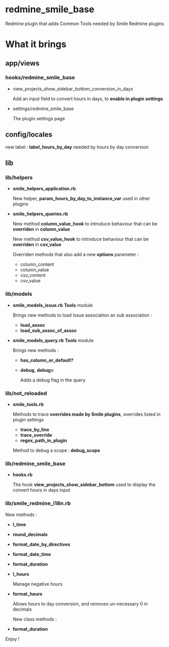 redmine_smile_base
==================

Redmine plugin that adds Common Tools needed by Smile Redmine plugins

# What it brings

## app/views

### hooks/redmine_smile_base

* view_projects_show_sidebar_bottom_conversion_in_days

    Add an input field to convert hours in days, to **enable in plugin settings**

* settings/redmine_smile_base

  The plugin settings page

## config/locales

  new label : **label_hours_by_day** needed by hours by day conversion

## lib

### lib/helpers

* **smile_helpers_application.rb**

    New helper, **param_hours_by_day_to_instance_var** used in other plugins

* **smile_helpers_queries.rb**

  New method **column_value_hook** to introduce behaviour that can be **overriden** in **column_value**

  New method **csv_value_hook** to introduce behaviour that can be **overriden** in **csv_value**

  Overriden methods that also add a new **options** parameter :

  * column_content
  * column_value
  * csv_content
  * csv_value

### lib/models

* **smile_models_issue.rb** **Tools** module

  Brings new methods to load Issue association an sub association :

  * **load_assoc**
  * **load_sub_assoc_of_assoc**
* **smile_models_query.rb** **Tools** module

  Brings new methods :

  * **has_column_or_default?**
  * **debug**, **debug=**

    Adds a debug flag in the query

### lib/not_reloaded

* **smile_tools.rb**

  Methods to trace **overrides made by Smile plugins**, overrides listed in plugin settings
  * **trace_by_line**
  * **trace_override**
  * **regex_path_in_plugin**

  Method to debug a scope : **debug_scope**

### lib/redmine_smile_base

* **hooks.rb**

  The hook **view_projects_show_sidebar_bottom** used to display the convert hours in days input

### lib/smile_redmine_i18n.rb

  New methods :

* **l_time**
* **round_decimals**
* **format_date_by_directives**
* **format_date_time**
* **format_duration**
* **l_hours**

  Manage negative hours

* **format_hours**

  Allows hours to day conversion, and removes un-necessary 0 in decimals

  New class methods :

* **format_duration**


Enjoy !
